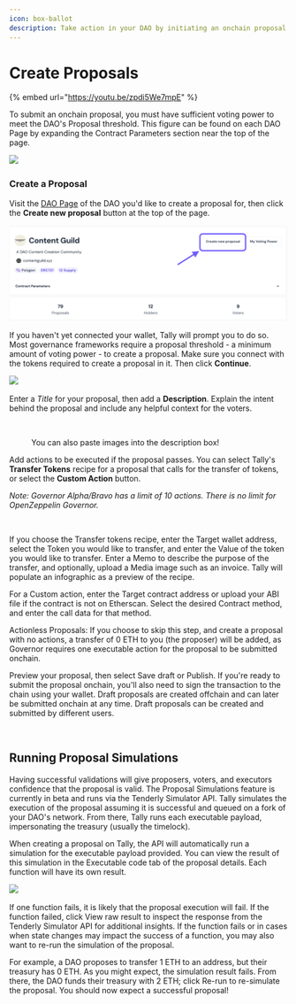 ```yaml
---
icon: box-ballot
description: Take action in your DAO by initiating an onchain proposal on Tally.
---
```


# Create Proposals



{% embed url="https://youtu.be/zpdi5We7mpE" %}

To submit an onchain proposal, you must have sufficient voting power to meet the DAO's Proposal threshold. This figure can be found on each DAO Page by expanding the Contract Parameters section near the top of the page.

![](https://p434.p1.n0.cdn.getcloudapp.com/items/Wnu7L511/62adb73a-14cf-43fc-a2ec-f18d81da37fd.jpg?v=41fa4940cdd4058e9c1c5300247c9fab)

### Create a Proposal

Visit the [DAO Page](../../../tally-features/navigating-the-tally-platform/dao-page.md) of the DAO you'd like to create a proposal for, then click the **Create new proposal** button at the top of the page.

![](<../../../.gitbook/assets/Screenshot 2023-08-25 at 2.10.18 pm.png>)

If you haven't yet connected your wallet, Tally will prompt you to do so. Most governance frameworks require a proposal threshold - a minimum amount of voting power - to create a proposal. Make sure you connect with the tokens required to create a proposal in it. Then click **Continue**.

![](https://p434.p1.n0.cdn.getcloudapp.com/items/X6uRgGj2/bc81b614-618f-4326-a7b9-23c5cf49ec82.jpg?v=7aaf60e7686ab39166e3773b184fa759)

Enter a _Title_ for your proposal, then add a **Description**. Explain the intent behind the proposal and include any helpful context for the voters.&#x20;

<figure><img src="../../../.gitbook/assets/Screenshot 2023-12-08 at 7.11.35 pm.png" alt=""><figcaption><p>You can also paste images into the description box!</p></figcaption></figure>

Add actions to be executed if the proposal passes. You can select Tally's **Transfer Tokens** recipe for a proposal that calls for the transfer of tokens, or select the **Custom Action** button.

_Note:_ _Governor Alpha/Bravo has a limit of 10 actions. There is no limit for OpenZeppelin Governor._

<figure><img src="../../../.gitbook/assets/Screenshot 2023-12-08 at 7.15.10 pm.png" alt=""><figcaption></figcaption></figure>

If you choose the Transfer tokens recipe, enter the Target wallet address, select the Token you would like to transfer, and enter the Value of the token you would like to transfer. Enter a Memo to describe the purpose of the transfer, and optionally, upload a Media image such as an invoice. Tally will populate an infographic as a preview of the recipe.

For a Custom action, enter the Target contract address or upload your ABI file if the contract is not on Etherscan. Select the desired Contract method, and enter the call data for that method.

Actionless Proposals: If you choose to skip this step, and create a proposal with no actions, a transfer of 0 ETH to you (the proposer) will be added, as Governor requires one executable action for the proposal to be submitted onchain.

Preview your proposal, then select Save draft or Publish. If you're ready to submit the proposal onchain, you'll also need to sign the transaction to the chain using your wallet. Draft proposals are created offchain and can later be submitted onchain at any time. Draft proposals can be created and submitted by different users.

<figure><img src="../../../.gitbook/assets/Screenshot 2023-12-08 at 7.17.22 pm.png" alt=""><figcaption></figcaption></figure>

## Running Proposal Simulations

Having successful validations will give proposers, voters, and executors confidence that the proposal is valid. The Proposal Simulations feature is currently in beta and runs via the Tenderly Simulator API. Tally simulates the execution of the proposal assuming it is successful and queued on a fork of your DAO's network. From there, Tally runs each executable payload, impersonating the treasury (usually the timelock).

When creating a proposal on Tally, the API will automatically run a simulation for the executable payload provided. You can view the result of this simulation in the Executable code tab of the proposal details. Each function will have its own result.

![](https://p434.p1.n0.cdn.getcloudapp.com/items/d5uyw5Xz/28394171-2a60-43c8-83c8-503bde80b849.jpg?v=69e726e7f4645e69d2748c4be5e6410d)

If one function fails, it is likely that the proposal execution will fail. If the function failed, click View raw result to inspect the response from the Tenderly Simulator API for additional insights. If the function fails or in cases when state changes may impact the success of a function, you may also want to re-run the simulation of the proposal.

For example, a DAO proposes to transfer 1 ETH to an address, but their treasury has 0 ETH. As you might expect, the simulation result fails. From there, the DAO funds their treasury with 2 ETH; click Re-run to re-simulate the proposal. You should now expect a successful proposal!
